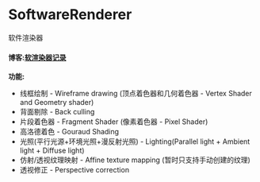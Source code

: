 # SoftwareRenderer

软件渲染器

#### 博客:[软渲染器记录](https://blog.csdn.net/Khasehemwy/article/details/115186533)

**功能:**
* 线框绘制 - Wireframe drawing (顶点着色器和几何着色器 - Vertex Shader and Geometry shader)
* 背面剔除 - Back culling
* 片段着色器 - Fragment Shader (像素着色器 - Pixel Shader)
* 高洛德着色 - Gouraud Shading
* 光照(平行光源+环境光照+漫反射光照) - Lighting(Parallel light + Ambient light + Diffuse light)
* 仿射/透视纹理映射 - Affine texture mapping (暂时只支持手动创建的纹理)
* 透视修正 - Perspective correction
